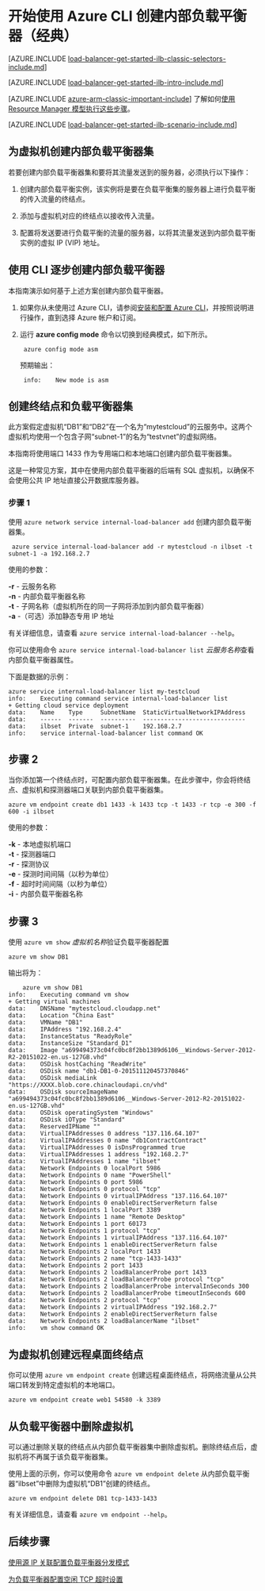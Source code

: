 <properties 
   pageTitle="在经典部署模型中使用 Azure CLI 创建内部负载平衡器 | Azure"
   description="了解如何在经典部署模型中使用 Azure CLI 创建内部负载平衡器"
   services="load-balancer"
   documentationCenter="na"
   authors="joaoma"
   manager="carolz"
   editor=""
   tags="azure-service-management"
/>
<tags  
   ms.service="load-balancer"
   ms.date="02/09/2016"
   wacn.date="08/29/2016" />  


# 开始使用 Azure CLI 创建内部负载平衡器（经典）

[AZURE.INCLUDE [load-balancer-get-started-ilb-classic-selectors-include.md](../../includes/load-balancer-get-started-ilb-classic-selectors-include.md)]

[AZURE.INCLUDE [load-balancer-get-started-ilb-intro-include.md](../../includes/load-balancer-get-started-ilb-intro-include.md)]

[AZURE.INCLUDE [azure-arm-classic-important-include](../../includes/learn-about-deployment-models-classic-include.md)] 了解如何[使用 Resource Manager 模型执行这些步骤](load-balancer-get-started-ilb-arm-cli.md)。

[AZURE.INCLUDE [load-balancer-get-started-ilb-scenario-include.md](../../includes/load-balancer-get-started-ilb-scenario-include.md)]


## 为虚拟机创建内部负载平衡器集

若要创建内部负载平衡器集和要将其流量发送到的服务器，必须执行以下操作：

1. 创建内部负载平衡实例，该实例将是要在负载平衡集的服务器上进行负载平衡的传入流量的终结点。

1. 添加与虚拟机对应的终结点以接收传入流量。

1. 配置将发送要进行负载平衡的流量的服务器，以将其流量发送到内部负载平衡实例的虚拟 IP (VIP) 地址。

## 使用 CLI 逐步创建内部负载平衡器

本指南演示如何基于上述方案创建内部负载平衡器。

1. 如果你从未使用过 Azure CLI，请参阅[安装和配置 Azure CLI](/documentation/articles/articles/xplat-cli-install/)，并按照说明进行操作，直到选择 Azure 帐户和订阅。

2. 运行 **azure config mode** 命令以切换到经典模式，如下所示。

		azure config mode asm

	预期输出：

		info:    New mode is asm


## 创建终结点和负载平衡器集 

此方案假定虚拟机“DB1”和“DB2”在一个名为“mytestcloud”的云服务中。这两个虚拟机均使用一个包含子网“subnet-1”的名为“testvnet”的虚拟网络。

本指南将使用端口 1433 作为专用端口和本地端口创建内部负载平衡器集。

这是一种常见方案，其中在使用内部负载平衡器的后端有 SQL 虚拟机，以确保不会使用公共 IP 地址直接公开数据库服务器。


### 步骤 1 

使用 `azure network service internal-load-balancer add` 创建内部负载平衡器集。

	 azure service internal-load-balancer add -r mytestcloud -n ilbset -t subnet-1 -a 192.168.2.7

使用的参数：

**-r** - 云服务名称<BR> 
**-n** - 内部负载平衡器名称<BR> 
**-t** - 子网名称（虚拟机所在的同一子网将添加到内部负载平衡器）<BR> 
**-a** -（可选）添加静态专用 IP 地址<BR>

有关详细信息，请查看 `azure service internal-load-balancer --help`。
 
你可以使用命令 `azure service internal-load-balancer list` *云服务名称*查看内部负载平衡器属性。

下面是数据的示例：

	azure service internal-load-balancer list my-testcloud
	info:    Executing command service internal-load-balancer list
	+ Getting cloud service deployment
	data:    Name    Type     SubnetName  StaticVirtualNetworkIPAddress
	data:    ------  -------  ----------  -----------------------------
	data:    ilbset  Private  subnet-1    192.168.2.7
	info:    service internal-load-balancer list command OK


## 步骤 2 

当你添加第一个终结点时，可配置内部负载平衡器集。在此步骤中，你会将终结点、虚拟机和探测器端口关联到内部负载平衡器集。

	azure vm endpoint create db1 1433 -k 1433 tcp -t 1433 -r tcp -e 300 -f 600 -i ilbset

使用的参数：

**-k** - 本地虚拟机端口<BR> 
**-t** - 探测器端口<BR> 
**-r** - 探测协议<BR> 
**-e** - 探测时间间隔（以秒为单位）<BR> 
**-f** - 超时时间间隔（以秒为单位）<BR> 
**-i** - 内部负载平衡器名称 <BR>


## 步骤 3 

使用 `azure vm show` *虚拟机名称*验证负载平衡器配置

	azure vm show DB1 

输出将为：

		azure vm show DB1
	info:    Executing command vm show
	+ Getting virtual machines
	data:    DNSName "mytestcloud.cloudapp.net"
	data:    Location "China East"
	data:    VMName "DB1"
	data:    IPAddress "192.168.2.4"
	data:    InstanceStatus "ReadyRole"
	data:    InstanceSize "Standard_D1"
	data:    Image "a699494373c04fc0bc8f2bb1389d6106__Windows-Server-2012-R2-20151022-en.us-127GB.vhd"
	data:    OSDisk hostCaching "ReadWrite"
	data:    OSDisk name "db1-DB1-0-201511120457370846"
	data:    OSDisk mediaLink "https://XXXX.blob.core.chinacloudapi.cn/vhd"
	data:    OSDisk sourceImageName "a699494373c04fc0bc8f2bb1389d6106__Windows-Server-2012-R2-20151022-en.us-127GB.vhd"
	data:    OSDisk operatingSystem "Windows"
	data:    OSDisk iOType "Standard"
	data:    ReservedIPName ""
	data:    VirtualIPAddresses 0 address "137.116.64.107"
	data:    VirtualIPAddresses 0 name "db1ContractContract"
	data:    VirtualIPAddresses 0 isDnsProgrammed true
	data:    VirtualIPAddresses 1 address "192.168.2.7"
	data:    VirtualIPAddresses 1 name "ilbset"
	data:    Network Endpoints 0 localPort 5986
	data:    Network Endpoints 0 name "PowerShell"
	data:    Network Endpoints 0 port 5986
	data:    Network Endpoints 0 protocol "tcp"
	data:    Network Endpoints 0 virtualIPAddress "137.116.64.107"	
	data:    Network Endpoints 0 enableDirectServerReturn false
	data:    Network Endpoints 1 localPort 3389
	data:    Network Endpoints 1 name "Remote Desktop"
	data:    Network Endpoints 1 port 60173
	data:    Network Endpoints 1 protocol "tcp"
	data:    Network Endpoints 1 virtualIPAddress "137.116.64.107"
	data:    Network Endpoints 1 enableDirectServerReturn false
	data:    Network Endpoints 2 localPort 1433
	data:    Network Endpoints 2 name "tcp-1433-1433"
	data:    Network Endpoints 2 port 1433
	data:    Network Endpoints 2 loadBalancerProbe port 1433
	data:    Network Endpoints 2 loadBalancerProbe protocol "tcp"
	data:    Network Endpoints 2 loadBalancerProbe intervalInSeconds 300
	data:    Network Endpoints 2 loadBalancerProbe timeoutInSeconds 600
	data:    Network Endpoints 2 protocol "tcp"
	data:    Network Endpoints 2 virtualIPAddress "192.168.2.7"
	data:    Network Endpoints 2 enableDirectServerReturn false
	data:    Network Endpoints 2 loadBalancerName "ilbset"
	info:    vm show command OK


## 为虚拟机创建远程桌面终结点

你可以使用 `azure vm endpoint create` 创建远程桌面终结点，将网络流量从公共端口转发到特定虚拟机的本地端口。

	azure vm endpoint create web1 54580 -k 3389 


## 从负载平衡器中删除虚拟机

可以通过删除关联的终结点从内部负载平衡器集中删除虚拟机。删除终结点后，虚拟机将不再属于该负载平衡器集。

 使用上面的示例，你可以使用命令 `azure vm endpoint delete` 从内部负载平衡器“ilbset”中删除为虚拟机“DB1”创建的终结点。

	azure vm endpoint delete DB1 tcp-1433-1433


有关详细信息，请查看 `azure vm endpoint --help`。


## 后续步骤

[使用源 IP 关联配置负载平衡器分发模式](/documentation/articles/load-balancer-distribution-mode/)

[为负载平衡器配置空闲 TCP 超时设置](/documentation/articles/load-balancer-tcp-idle-timeout/)

<!---HONumber=Mooncake_0822_2016-->
